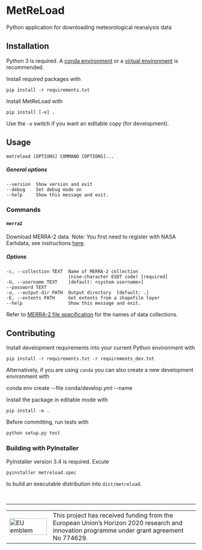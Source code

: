 # MetReLoad
Python application for downloading meteorological reanalysis data

## Installation

Python 3 is required. A [conda environment](https://conda.io/docs/user-guide/tasks/manage-environments.html)  or a [virtual environment](https://docs.python.org/3/library/venv.html) is recommended. 

Install required packages with

    pip install -r requirements.txt

Install MetReLoad with

    pip install [-e] .

Use the `-e` switch if you want an editable copy (for development).

## Usage

    metreload [OPTIONS] COMMAND [OPTIONS]...


##### General options

```
--version  Show version and exit
--debug    Set debug mode on
--help     Show this message and exit.
```
  
### Commands  
#### `merra2`  

Download MERRA-2 data. Note: You first need to register with NASA Earhdata, see instructions [here](https://disc.gsfc.nasa.gov/data-access).

##### Options
```
-c, --collection TEXT  Name of MERRA-2 collection 
                       (nine-character ESDT code) [required]
-U, --username TEXT    [default: <system username>]
--password TEXT
-o, --output-dir PATH  Output directory  [default: .]
-E, --extents PATH     Get extents from a shapefile layer
--help                 Show this message and exit.
```

Refer to [MERRA-2 file specification](https://gmao.gsfc.nasa.gov/pubs/docs/Bosilovich785.pdf) for the names of data collections.


## Contributing

Install development requirements into your current Python environment with

    pip install -r requirements.txt -r requirements_dev.txt

Alternatively, if you are using `conda` you can also create a new development environment with

   conda env create --file conda/develop.yml --name <NAME>

Install the package in editable mode with

    pip install -e .

Before committing, run tests with

    python setup.py test

### Building with PyInstaller

PyInstaller version 3.4 is required. Excute 

    pyinstaller metreload.spec

to build an executable distribution into `dist/metreload`.

&nbsp;
<hr>
<center>
<table width=500px frame="none">
<tr>
<td valign="middle" width=100px>
<img src=https://europa.eu/european-union/sites/europaeu/files/docs/body/flag_yellow_low.jpg alt="EU emblem" width=100%></td>
<td valign="middle">This project has received funding from the European Union’s Horizon 2020 research and innovation programme under grant agreement No 774629.</td>
</table>
</center>